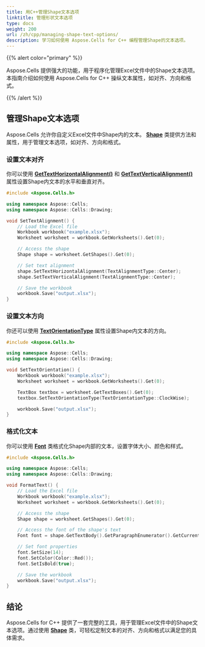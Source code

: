 ```yaml
---
title: 用C++管理Shape文本选项
linktitle: 管理形状文本选项
type: docs
weight: 200
url: /zh/cpp/managing-shape-text-options/
description: 学习如何使用 Aspose.Cells for C++ 编程管理Shape的文本选项。
---
```


{{% alert color="primary" %}}

Aspose.Cells 提供强大的功能，用于程序化管理Excel文件中的Shape文本选项。本指南介绍如何使用 Aspose.Cells for C++ 操纵文本属性，如对齐、方向和格式。

{{% /alert %}}

## **管理Shape文本选项**

Aspose.Cells 允许你自定义Excel文件中Shape内的文本。 [**Shape**](https://reference.aspose.com/cells/cpp/aspose.cells.drawing/shape/) 类提供方法和属性，用于管理文本选项，如对齐、方向和格式。

### **设置文本对齐**
你可以使用 [**GetTextHorizontalAlignment()**](https://reference.aspose.com/cells/cpp/aspose.cells.drawing/shape/gettexthorizontalalignment/) 和 [**GetTextVerticalAlignment()**](https://reference.aspose.com/cells/cpp/aspose.cells.drawing/shape/gettextverticalalignment/) 属性设置Shape内文本的水平和垂直对齐。

```cpp
#include <Aspose.Cells.h>

using namespace Aspose::Cells;
using namespace Aspose::Cells::Drawing;

void SetTextAlignment() {
    // Load the Excel file
    Workbook workbook("example.xlsx");
    Worksheet worksheet = workbook.GetWorksheets().Get(0);

    // Access the shape
    Shape shape = worksheet.GetShapes().Get(0);

    // Set text alignment
    shape.SetTextHorizontalAlignment(TextAlignmentType::Center);
    shape.SetTextVerticalAlignment(TextAlignmentType::Center);

    // Save the workbook
    workbook.Save("output.xlsx");
}
```

### **设置文本方向**
你还可以使用 [**TextOrientationType**](https://reference.aspose.com/cells/cpp/aspose.cells/textorientationtype/) 属性设置Shape内文本的方向。

```cpp
#include <Aspose.Cells.h>

using namespace Aspose::Cells;
using namespace Aspose::Cells::Drawing;

void SetTextOrientation() {
    Workbook workbook("example.xlsx");
    Worksheet worksheet = workbook.GetWorksheets().Get(0);

    TextBox textbox = worksheet.GetTextBoxes().Get(0);
    textbox.SetTextOrientationType(TextOrientationType::ClockWise);

    workbook.Save("output.xlsx");
}
```

### **格式化文本**
你可以使用 [**Font**](https://reference.aspose.com/cells/cpp/aspose.cells/font/) 类格式化Shape内部的文本，设置字体大小、颜色和样式。

```cpp
#include <Aspose.Cells.h>

using namespace Aspose::Cells;
using namespace Aspose::Cells::Drawing;

void FormatText() {
    // Load the Excel file
    Workbook workbook("example.xlsx");
    Worksheet worksheet = workbook.GetWorksheets().Get(0);

    // Access the shape
    Shape shape = worksheet.GetShapes().Get(0);

    // Access the font of the shape's text
    Font font = shape.GetTextBody().GetParagraphEnumerator().GetCurrent().GetFont();

    // Set font properties
    font.SetSize(14);
    font.SetColor(Color::Red());
    font.SetIsBold(true);

    // Save the workbook
    workbook.Save("output.xlsx");
}
```

## **结论**
Aspose.Cells for C++ 提供了一套完整的工具，用于管理Excel文件中的Shape文本选项。通过使用 [**Shape**](https://reference.aspose.com/cells/cpp/aspose.cells.drawing/shape/) 类，可轻松定制文本的对齐、方向和格式以满足您的具体需求。
